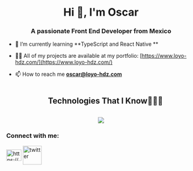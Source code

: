 <h1 align="center">Hi 👋, I'm Oscar</h1>
<h3 align="center">A passionate Front End Developer from Mexico</h3>

- 🌱 I’m currently learning **TypeScript and React Native **

- 👨‍💻 All of my projects are available at my portfolio: [https://www.loyo-hdz.com/](https://www.loyo-hdz.com/)

- 📫 How to reach me **oscar@loyo-hdz.com**

<div id="user-content-toc">
  <ul align="center">
    <summary><h2 style="display: inline-block">Technologies That I Know👨🏻‍💻</h2></summary>
  </ul>
</div>
<!--tech stack icons-->
<p align="center">
  <a href="https://skillicons.dev">
    <img src="https://skillicons.dev/icons?i=git,bootstrap,css,discord,express,figma,github,html,mongodb,mysql,nextjs,nodejs,postman,react,redux,tailwind,aws,vscode&perline=14" />
  </a>
</p>

<h3 align="left">Connect with me:</h3>
<p align="left">
<a href="https://www.linkedin.com/in/oscar-loyo-hernandez-18339b255/" target="blank"><img align="center" src="https://raw.githubusercontent.com/rahuldkjain/github-profile-readme-generator/master/src/images/icons/Social/linked-in-alt.svg" alt="https://www.linkedin.com/in/oscar-loyo-hernandez-18339b255/" height="30" width="40" /></a>
<a href="https://twitter.com/oscarlh87" target="blank"><img align="center" src="https://user-images.githubusercontent.com/88904952/234980676-61bfb021-ecc8-48f7-88e6-34c1b06c4a58.png" alt="twitter" height="50" width="50" /></a> 
</p>
